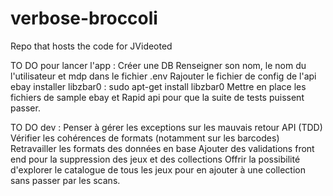 # verbose-broccoli
Repo that hosts the code for JVideoted

TO DO pour lancer l'app :
Créer une DB
Renseigner son nom, le nom du l'utilisateur et mdp dans le fichier .env
Rajouter le fichier de config de l'api ebay
installer libzbar0 : sudo apt-get install libzbar0
Mettre en place les fichiers de sample ebay et Rapid api pour que 
la suite de tests puissent passer.


TO DO dev :
Penser à gérer les exceptions sur les mauvais retour API (TDD)
Vérifier les cohérences de formats (notamment sur les barcodes)
Retravailler les formats des données en base
Ajouter des validations front end pour la suppression des jeux et des 
collections
Offrir la possibilité d'explorer le catalogue de tous les jeux pour 
en ajouter à une collection sans passer par les scans.